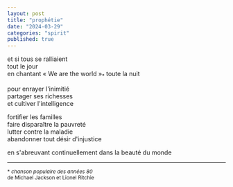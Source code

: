 ```yaml
---
layout: post
title: "prophétie"
date: "2024-03-29"
categories: "spirit"
published: true
---
```


et si tous se ralliaient  
tout le jour  
en chantant « We are the world »<sub>*</sub>
toute la nuit  

pour enrayer l'inimitié  
partager ses richesses  
et cultiver l'intelligence  

fortifier les familles  
faire disparaître la pauvreté  
lutter contre la maladie  
abandonner tout désir d'injustice  

en s'abreuvant continuellement dans la beauté du monde  


___
<sub>* *chanson populaire des années 80* <br/>
de Michael Jackson et Lionel Ritchie</sub>
